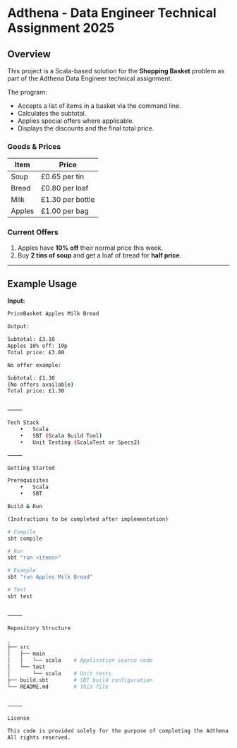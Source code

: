 # Adthena - Data Engineer Technical Assignment 2025

## Overview
This project is a Scala-based solution for the **Shopping Basket** problem as part of the Adthena Data Engineer technical assignment.

The program:
- Accepts a list of items in a basket via the command line.
- Calculates the subtotal.
- Applies special offers where applicable.
- Displays the discounts and the final total price.

### Goods & Prices
| Item   | Price  |
|--------|--------|
| Soup   | £0.65 per tin |
| Bread  | £0.80 per loaf |
| Milk   | £1.30 per bottle |
| Apples | £1.00 per bag |

### Current Offers
1. Apples have **10% off** their normal price this week.  
2. Buy **2 tins of soup** and get a loaf of bread for **half price**.

---

## Example Usage

**Input:**
```bash
PriceBasket Apples Milk Bread

Output:

Subtotal: £3.10
Apples 10% off: 10p
Total price: £3.00

No offer example:

Subtotal: £1.30
(No offers available)
Total price: £1.30


⸻

Tech Stack
	•	Scala
	•	SBT (Scala Build Tool)
	•	Unit Testing (ScalaTest or Specs2)

⸻

Getting Started

Prerequisites
	•	Scala
	•	SBT

Build & Run

(Instructions to be completed after implementation)

# Compile
sbt compile

# Run
sbt "run <items>"

# Example
sbt "run Apples Milk Bread"

# Test
sbt test


⸻

Repository Structure

.
├── src
│   ├── main
│   │   └── scala    # Application source code
│   └── test
│       └── scala    # Unit tests
├── build.sbt        # SBT build configuration
└── README.md        # This file


⸻

License

This code is provided solely for the purpose of completing the Adthena Data Engineer technical assignment.
All rights reserved.
